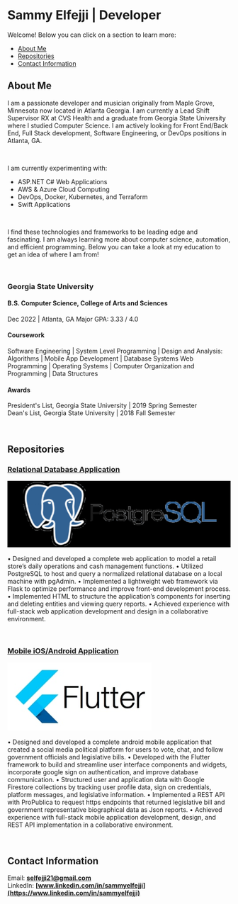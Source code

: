 # Sammy Elfejji | **Developer**


Welcome! Below you can click on a section to learn more:

- [About Me](#about-me)
- [Repositories](#repositories)
- [Contact Information](#contact-information)

## **About Me**

I am a passionate developer and musician originally from Maple Grove, Minnesota now located in Atlanta Georgia. I
am currently a Lead Shift Supervisor RX at CVS Health and a graduate from Georgia State University where I studied
Computer Science. I am actively looking for Front End/Back End, Full Stack development, Software Engineering, or
DevOps positions in Atlanta, GA.

<br>

I am currently experimenting with:

+ ASP.NET C# Web Applications
+ AWS & Azure Cloud Computing
+ DevOps, Docker, Kubernetes, and Terraform
+ Swift Applications

<br>

I find these technologies and frameworks to be leading edge and fascinating.
I am always learning more about computer science, automation, and efficient programming.
Below you can take a look at my education to get an idea of where I am from!

<br>

### **Georgia State University**
#### B.S. Computer Science, College of Arts and Sciences
Dec 2022 | Atlanta, GA
Major GPA: 3.33 / 4.0

#### Coursework
Software Engineering | System Level Programming | Design and Analysis: Algorithms | Mobile App Development | Database Systems Web Programming | Operating Systems | Computer Organization and Programming | Data Structures

#### Awards
President's List, Georgia State University | 2019 Spring Semester <br>
Dean's List, Georgia State University | 2018 Fall Semester

<br>

## **Repositories**

### [Relational Database Application](https://github.com/selfejji/FVS-Pharmacy-RDBMS)
![alt text](/assets/ECX-1909_Hero_PostgreSQL_600x400_2x.jpeg "Logo Title Text 1")

• Designed and developed a complete web application to model a retail store’s daily operations and cash management
functions.
• Utilized PostgreSQL to host and query a normalized relational database on a local machine with pgAdmin.
• Implemented a lightweight web framework via Flask to optimize performance and improve front-end development
process.
• Implemented HTML to structure the application’s components for inserting and deleting entities and viewing query
reports.
• Achieved experience with full-stack web application development and design in a collaborative environment.

<br>

### [Mobile iOS/Android Application](https://github.com/selfejji/BillTracker)
![alt text](/assets/flutter.jpg "Logo Title Text 1")

• Designed and developed a complete android mobile application that created a social media political platform for
users to vote, chat, and follow government officials and legislative bills.
• Developed with the Flutter framework to build and streamline user interface components and widgets, incorporate
google sign on authentication, and improve database communication.
• Structured user and application data with Google Firestore collections by tracking user profile data, sign on
credentials, platform messages, and legislative information.
• Implemented a REST API with ProPublica to request https endpoints that returned legislative bill and government
representative biographical data as Json reports.
• Achieved experience with full-stack mobile application development, design, and REST API implementation in a
collaborative environment.

<br> 

## Contact Information

Email: **selfejji21@gmail.com** <br>
LinkedIn: **[www.linkedin.com/in/sammyelfejji](https://www.linkedin.com/in/sammyelfejji)**


